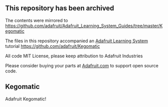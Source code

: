 ## This repository has been archived

The contents were mirrored to https://github.com/adafruit/Adafruit_Learning_System_Guides/tree/master/Kegomatic

The files in this repository accompanied an [Adafruit Learning System](https://learn.adafruit.com) tutorial
https://github.com/adafruit/Kegomatic

All code MIT License, please keep attribution to Adafruit Industries

Please consider buying your parts at [Adafruit.com](https://www.adafruit.com) to support open source code.

## Kegomatic
Adafruit Kegomatic!
